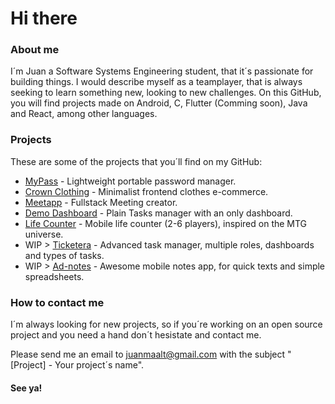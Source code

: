 # Hi there

### About me
I´m Juan a Software Systems Engineering student, that it´s passionate for building things.
I would describe myself as a teamplayer, that is always seeking to learn something new, looking to new challenges.
On this GitHub, you will find projects made on Android, C, Flutter (Comming soon), Java and React, among other languages.

### Projects
These are some of the projects that you´ll find on my GitHub:

* [MyPass](https://github.com/juanmaalt/mypass) - Lightweight portable password manager.
* [Crown Clothing](https://github.com/juanmaalt/) - Minimalist frontend clothes e-commerce.
* [Meetapp](https://github.com/juanmaalt/Meetapp) - Fullstack Meeting creator.
* [Demo Dashboard](https://github.com/juanmaalt/DemoDashboard) - Plain Tasks manager with an only dashboard.
* [Life Counter](https://github.com/juanmaalt/Android-lifeCounter_mtg) - Mobile life counter (2-6 players), inspired on the MTG universe.
* WIP > [Ticketera]() - Advanced task manager, multiple roles, dashboards and types of tasks.
* WIP > [Ad-notes]() - Awesome mobile notes app, for quick texts and simple spreadsheets.


### How to contact me
I´m always looking for new projects, so if you´re working on an open source project and you need a hand don´t hesistate and contact me.

Please send me an email to juanmaalt@gmail.com with the subject "[Project] - Your project´s name".

#### See ya!

<!--
**juanmaalt/juanmaalt** is a ✨ _special_ ✨ repository because its `README.md` (this file) appears on your GitHub profile.

Here are some ideas to get you started:

- 🔭 I’m currently working on ...
- 🌱 I’m currently learning ...
- 👯 I’m looking to collaborate on ...
- 🤔 I’m looking for help with ...
- 💬 Ask me about ...
- 📫 How to reach me: ...
- 😄 Pronouns: ...
- ⚡ Fun fact: ...
-->
